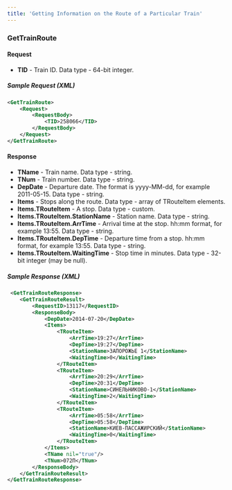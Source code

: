 ```yaml
---
title: 'Getting Information on the Route of a Particular Train'
---
```


### GetTrainRoute

#### Request

-   **TID** - Train ID. Data type - 64-bit integer.

##### Sample Request (XML)

```xml
<GetTrainRoute>
    <Request>
        <RequestBody>
            <TID>258066</TID>
        </RequestBody>
    </Request>
</GetTrainRoute>
```

#### Response

-   **TName** - Train name. Data type - string.
-   **TNum** - Train number. Data type - string.
-   **DepDate** - Departure date. The format is yyyy-MM-dd, for example 2011-05-15. Data type - string.
-   **Items** - Stops along the route. Data type - array of TRouteItem elements.
-   **Items.TRouteItem** - A stop. Data type - custom.
-   **Items.TRouteItem.StationName** - Station name. Data type - string.
-   **Items.TRouteItem.ArrTime** - Arrival time at the stop. hh:mm format, for example 13:55. Data type - string.
-   **Items.TRouteItem.DepTime** - Departure time from a stop. hh:mm format, for example 13:55. Data type - string.
-   **Items.TRouteItem.WaitingTime** - Stop time in minutes. Data type - 32-bit integer (may be null).

##### Sample Response (XML)

```xml
 <GetTrainRouteResponse>
    <GetTrainRouteResult>
        <RequestID>13117</RequestID>
        <ResponseBody>
            <DepDate>2014-07-20</DepDate>
            <Items>
                <TRouteItem>
                    <ArrTime>19:27</ArrTime>
                    <DepTime>19:27</DepTime>
                    <StationName>ЗАПОРОЖЬЕ 1</StationName>
                    <WaitingTime>0</WaitingTime>
                </TRouteItem>
                <TRouteItem>
                    <ArrTime>20:29</ArrTime>
                    <DepTime>20:31</DepTime>
                    <StationName>СИНЕЛЬНИКОВО-1</StationName>
                    <WaitingTime>2</WaitingTime>
                </TRouteItem>
                <TRouteItem>
                    <ArrTime>05:58</ArrTime>
                    <DepTime>05:58</DepTime>
                    <StationName>КИЕВ-ПАССАЖИРСКИЙ</StationName>
                    <WaitingTime>0</WaitingTime>
                </TRouteItem>
            </Items>
            <TName nil="true"/>
            <TNum>072П</TNum>
        </ResponseBody>
    </GetTrainRouteResult>
</GetTrainRouteResponse>
```